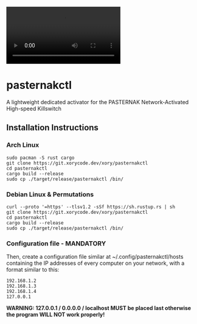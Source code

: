 ![](https://git.xorycode.dev/xory/pasternakd/-/raw/main/demo.mp4)

# pasternakctl
A lightweight dedicated activator for the PASTERNAK Network-Activated High-speed Killswitch

## Installation Instructions

### Arch Linux
```
sudo pacman -S rust cargo
git clone https://git.xorycode.dev/xory/pasternakctl
cd pasternakctl
cargo build --release
sudo cp ./target/release/pasternakctl /bin/
```

### Debian Linux & Permutations
```
curl --proto '=https' --tlsv1.2 -sSf https://sh.rustup.rs | sh
git clone https://git.xorycode.dev/xory/pasternakctl
cd pasternakctl
cargo build --release
sudo cp ./target/release/pasternakctl /bin/
```

### Configuration file - MANDATORY

Then, create a configuration file similar at ~/.config/pasternakctl/hosts containing the IP addresses of every computer on your network, with a format similar to this:
```
192.168.1.2
192.168.1.3
192.168.1.4
127.0.0.1
```
**WARNING: 127.0.0.1 / 0.0.0.0 / localhost MUST be placed last otherwise the program WILL NOT work properly!**